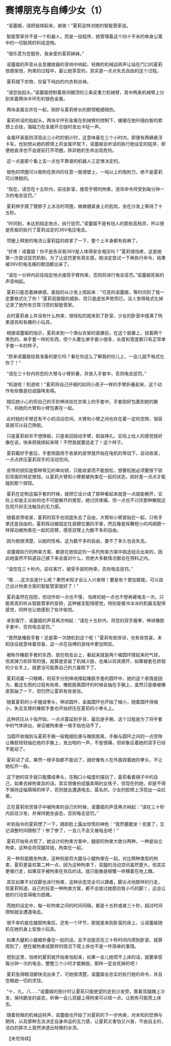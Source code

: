 # 赛博朋克与自缚少女（1）

 “诺蕾姬，请把我绑起来，谢谢！”夏莉这样对她的智能管家说。

 智能管家并不是一个机器人，而是一段程序，她管理着这个四十平米的单身公寓中的一切联网的科技造物。

 “很乐意为您服务，我亲爱的夏莉妹妹。”

 诺蕾姬的声音从全息播放器的音响中响起，轻微的机械运转声让站在门口的夏莉倍感愉悦，拘束的过程中，最让她享受的，其实是一点点失去自由的这个过程。

 夏莉褪下衣物，仅留下纯白的内衣和丝袜。

 “请您抬起头。”诺蕾姬控制着房间棚顶的三条反重力机械臂，其中两条机械臂上分别夹着两块半环形的银色金属。

 两块金属合并在一起，刚好与夏莉修长的脖颈粗细相仿。

 夏莉听话的抬起头，两块半环形金属在机械臂的控制下，缓缓在她纤细白皙的脖颈上合拢，强磁力在金属环合拢时发出卡哒一声。

 金属环表面则浮现出三小时的倒计时，这意味着在三个小时内，即便有两辆悬浮卡车，也别想从她的脖颈上将金属环取下，诺蕾姬会听话的执行她设定的程序，即便她哀求也不会提前打开项圈，除非她的生命出现危险。

 这一点是那个看上去一点也不靠谱的机器人三定律决定的。

 银色的项圈可以吸附在房间的任意一面墙壁上，一吨以上的吸附力，绝不是夏莉可以挣脱的。

 “现在，请您在十五秒内，前往卧室，接受手臂的拘束，违背命令将受到每分钟一次的电击惩罚。”

 夏莉伸手摸了摸脖子上冰凉的项圈，微微绷紧身上的肌肉，坐在沙发上等待了十五秒。

 “时间到，未达到指定地点，执行惩罚。”诺蕾姬不是有钱人的那些高档货，所以很是死板的执行了夏莉设定的36V电压电击。

 项圈上释放的电流让夏莉猛的痉挛了一下，整个上半身都有些麻了。

 “好疼！诺蕾姬！你不是告诉我36V是人体得安全电压吗？”夏莉很怕疼，这是她第一次尝试惩罚机制，为了让惩罚更有真实感，她决定尝试一下再执行命令，结果被36V的电击痛的眼泪都出来了。

 “请在一分钟内前往指定地点接受手臂拘束，否则将进行电击惩罚。”诺蕾姬死板的声音响起。

 夏莉只能忍着麻痹感，委屈的从沙发上爬起来：“可恶的诺蕾姬，等时间到了我一定要格式化了你！”夏莉恶狠狠的威胁，但只是虚张声势而已，没人舍得格式化掉记录了她所有日常习惯的智能管家。

 此时夏莉身上并没有什么拘束，很轻松的就来到了卧室，少女的卧室中摆满了拘束道具和有趣的小玩具。

 根据诺蕾姬的指示，夏莉来到一个类似衣架的装置前，在这个装置上，挂着两个黑色的，单手套一样的东西，但个头要比单手套小很多，长度和宽度都只有正常单手套一半的样子。

 “原来诺蕾姬给我准备的是它吗？看在你这么了解我的份儿上，一会儿就不格式化你了！”

 “请在三十秒内将您的大臂与小臂折叠，并放入手套中，否则电击惩罚。”

 “知道啦！知道啦！”夏莉将自己纤细的如同小孩子一样的手臂折叠起来，这个动作有些像是扮成猫咪卖萌。

 随后她小心的将自己的手肘伸进挂在衣架上的手套中，手套刚好包裹到她的腋下，将她的大臂和小臂包裹在一起。

 此时她的手臂还有不小的活动空间，大臂和小臂之间也存在着一定的空隙，很容易就可以自己挣脱。

 只是夏莉却并不想挣脱，只是来回扭动手臂，假装挣扎，实际上给人的感觉就好像在说，快来把我绑起来呀！不然我就要逃走了！这个样子。

 夏莉戴好手套后，手套侧面用于收紧的皮带就开始在电机的带动下，自动收紧，一点点挤压夏莉双手的活动空间。

 皮带的锁扣是那种常见的单向锁，只能收紧而不能放松，想要松脱必须要按下锁扣背面的特定按钮，以夏莉大臂和小臂都被拘束在一起的状态，刚好差一点点才能碰到那个按钮。

 夏莉在定制这幅手套的时候，就把它设计成了那种看起来就差一点就能解开，实际上却是无论如何也不可能解开的类型，她讨厌疼痛，但一点也不讨厌那种解脱近在咫尺却无法触及的无力感。

 随着皮带收紧，夏莉的双手也彻底失去了自由，大臂和小臂紧贴在一起，只有手掌还是自由的，夏莉挥动被固定在肩膀位置的手掌，然后像是挥舞短小的鸡翅膀一样挥动被拘束在一起的双臂，感受双臂上为数不多的自由。

 因为她很清楚，以她的性格，这为数不多的自由，要不了多久也会失去。

 诺蕾姬执行的拘束方案，都是在她指定的一系列拘束方案中挑选组合出来的，因此她虽然不知道自己接下来会面对什么，但绝大多数情况都会在预料之内。

 “请您在三十秒内，前往客厅，接受手部的拘束，否则电击惩罚。”

 “嗯……这次会是什么呢？果然未知才会让人兴奋呀！要是有个更加智能，可以自己设计拘束方案的智能管家就好了！”

 夏莉虽然在抱怨，但动作却一点也不慢， 怕疼的她一点也不想再被电击一次，只能乖乖的听从智能管家的安排，这种被支配得感觉，特别是被冷冰冰的机器支配得感觉，同样也让她感到了些许愉悦。

 来到客厅，诺蕾姬的声音再次响起：“请在十五秒内，将您的双手握拳，伸进橡胶手套中，否则电击惩罚。”

 “竟然是橡胶手套！还是第一次随机到这个呢！”夏莉有些惊讶，也有些惊喜，未知往往就意味着惊喜，这一点在自缚的游戏中更加明显。

 被称作橡胶手套的东西，放在梳妆台上，看起来就是两个被圆环撑起来的气球，但其弹力却异常的强，就算是安装了机械义肢，也难以将其撑开，如果被套在娇弱的少女手上，就更没可能靠自己的力量取下了。

 夏莉闭着一只眼睛，将双手分别伸进撑起橡胶手套的圆环中，她的这个表情是因为，戴这东西的过程有些疼，橡胶脱离圆环的时候会抽在手腕上，虽然只是像被橡皮筋抽了一下，但仍然让夏莉有些紧张。

 随着夏莉的小手握成拳头，伸进圆环，金属圆环也开始了缩小，随着圆环得缩小，失去支撑的橡胶手套也开始挤压在夏莉的小拳头上。

 这种挤压从十指开始，一点点蔓延到手背，最后是手腕，这个过程是为了将手套中的气体排出，保证被拘束者一根手指也动不了。

 当圆环收缩到与夏莉手腕一般粗细后便与橡胶脱离，手腕与圆环之间的一点空隙让橡胶轻轻抽在她的手腕上，发出啪的一声，不是很痛，但却象征着她的双手已经不能动了。

 夏莉试了试，果然一根手指都不能动了，就好像有人在外面捏着她的拳头，不让她松开一般。

 这下她的双手就只能攥成拳头，在胸口小幅度的摆动了，夏莉看着镜子中的自己，如果去掉拘束具的话，其实很像扮成猫卖萌的女孩子，但现在的她，却是不得不保持这幅萌萌的样子，否则就会遭遇电击，莫名的，少女的脸颊上浮现出一朵红晕。

 正在夏莉欣赏镜子中被拘束的自己的时候，诺蕾姬的声音再次响起：“请在三十秒内前往沙发，并保持跪坐姿态，否则电击惩罚。”

 听到指令的夏莉愣了一下，随即脸上露出惊慌的神色：“竟然要跪坐！完蛋了，忘记调整时间限制了！惨了惨了，一会儿不会又被电击吧！”

 夏莉开始有点慌了，她设计的拘束方案中，腿部的拘束大致分两种，一种是站立拘束，这种会将双腿并拢，拘束在一起。

 另一种则是跪坐拘束，这种则是将大腿与小腿拘束在一起。对比两种类型的拘束，夏莉更喜欢第二种一点，因为这种拘束下，双腿的活动空间虽然更大，但其实更难行走，如果双手被拘束在背后的话，就只能像是螃蟹一样横着在地上蹭。

 其实如果不对双脚也进行拘束，这种状态完全可以蹲着，脚尖点地那样的行走，但夏莉知道，自己的任意一种拘束方案，都不会放过她那白皙小巧的脚丫，这会让她的行动变得极为困难。

 而她的设定中，每一轮拘束之间的时间间隔，都是十五秒或者三十秒，超过时间限制就会遭遇电击。

 很不幸的是在腿部拘束后，还有一个环节，那就是来到卧室的床上，让诺蕾姬随机在她的身上安放小玩具。

 如果大腿和小腿被折叠在一起的话，且不说能否在三十秒时间内爬到卧室，就算爬到了，想在被拘束成那样的情况下爬上床也不是一件简单的事情。

 想到这里，怕疼的夏莉就开始害怕起来，如果一会儿她爬不上床的话，就要承受每分钟一次的电击，整整三个小时才能解脱，那样一定会死掉的吧！

 夏莉急得眼泪都快流出来了，可她很清楚，诺蕾姬会忠实的执行她的命令，并且忽略她一切的求饶。

 “十，九，八……”诺蕾姬的倒计时让夏莉只能绝望的走到沙发旁，靠着双腿蹭上沙发，保持跪坐的姿态，祈祷一会儿双腿上得拘束可以轻一点，让她有可能爬上床去。

 随着轻微的机械运转声，诺蕾姬也开始了对夏莉的下一步拘束，对未知的恐惧与期待，以及那种无法决定自身命运的无力感，让夏莉又害怕又兴奋，不由自主的，洁白的胖次上竟然渗透出轻微的水渍。

 【未完待续】

 